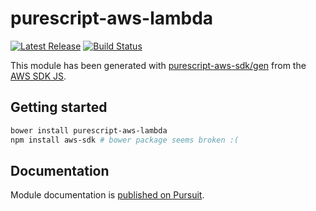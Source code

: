 # purescript-aws-lambda

[![Latest Release](https://pursuit.purescript.org/packages/purescript-aws-lambda/badge)](https://pursuit.purescript.org/packages/purescript-aws-lambda)
[![Build Status](https://app.wercker.com/status/5909b9e96d1080804b17a28f72f87b6b/s/master)](https://app.wercker.com/project/byKey/5909b9e96d1080804b17a28f72f87b6b)

This module has been generated with [purescript-aws-sdk/gen](https://github.com/purescript-aws-sdk/gen) from the [AWS SDK JS](https://github.com/aws/aws-sdk-js).

## Getting started

```sh
bower install purescript-aws-lambda
npm install aws-sdk # bower package seems broken :(
```

## Documentation

Module documentation is [published on Pursuit](http://pursuit.purescript.org/packages/purescript-aws-lambda).
